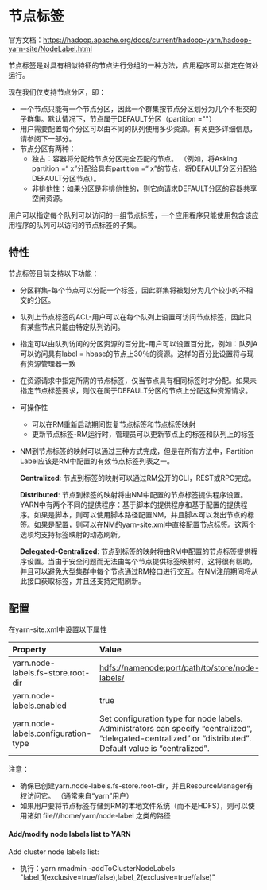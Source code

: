 # 节点标签

官方文档：https://hadoop.apache.org/docs/current/hadoop-yarn/hadoop-yarn-site/NodeLabel.html

节点标签是对具有相似特征的节点进行分组的一种方法，应用程序可以指定在何处运行。

现在我们仅支持节点分区，即：

- 一个节点只能有一个节点分区，因此一个群集按节点分区划分为几个不相交的子群集。默认情况下，节点属于DEFAULT分区（partition =""）
- 用户需要配置每个分区可以由不同的队列使用多少资源。有关更多详细信息，请参阅下一部分。
- 节点分区有两种：
  - 独占：容器将分配给节点分区完全匹配的节点。 （例如，将Asking partition =“ x”分配给具有partition =“ x”的节点，将DEFAULT分区分配给DEFAULT分区节点）。
  - 非排他性：如果分区是非排他性的，则它向请求DEFAULT分区的容器共享空闲资源。

用户可以指定每个队列可以访问的一组节点标签，一个应用程序只能使用包含该应用程序的队列可以访问的节点标签的子集。



## 特性

节点标签目前支持以下功能：

- 分区群集-每个节点可以分配一个标签，因此群集将被划分为几个较小的不相交的分区。
- 队列上节点标签的ACL-用户可以在每个队列上设置可访问节点标签，因此只有某些节点只能由特定队列访问。
- 指定可以由队列访问的分区资源的百分比-用户可以设置百分比，例如：队列A可以访问具有label = hbase的节点上30％的资源。这样的百分比设置将与现有资源管理器一致
- 在资源请求中指定所需的节点标签，仅当节点具有相同标签时才分配。如果未指定节点标签要求，则仅在属于DEFAULT分区的节点上分配这种资源请求。
- 可操作性
  - 可以在RM重新启动期间恢复节点标签和节点标签映射
  - 更新节点标签-RM运行时，管理员可以更新节点上的标签和队列上的标签

- NM到节点标签的映射可以通过三种方式完成，但是在所有方法中，Partition Label应该是RM中配置的有效节点标签列表之一。

  **Centralized**: 节点到标签的映射可以通过RM公开的CLI，REST或RPC完成。

  **Distributed**: 节点到标签的映射将由NM中配置的节点标签提供程序设置。 YARN中有两个不同的提供程序：基于脚本的提供程序和基于配置的提供程序。如果是脚本，则可以使用脚本路径配置NM，并且脚本可以发出节点的标签。如果是配置，则可以在NM的yarn-site.xml中直接配置节点标签。这两个选项均支持标签映射的动态刷新。

  **Delegated-Centralized**: 节点到标签的映射将由RM中配置的节点标签提供程序设置。当由于安全问题而无法由每个节点提供标签映射时，这将很有帮助，并且可以避免大型集群中每个节点通过RM接口进行交互。在NM注册期间将从此接口获取标签，并且还支持定期刷新。





## 配置

在yarn-site.xml中设置以下属性

| Property                            | Value                                                        |
| :---------------------------------- | :----------------------------------------------------------- |
| yarn.node-labels.fs-store.root-dir  | [hdfs://namenode:port/path/to/store/node-labels/](hdfs://namenode:port/path/to/store/node-labels/) |
| yarn.node-labels.enabled            | true                                                         |
| yarn.node-labels.configuration-type | Set configuration type for node labels. Administrators can specify “centralized”, “delegated-centralized” or “distributed”. Default value is “centralized”. |

注意：

- 确保已创建yarn.node-labels.fs-store.root-dir，并且ResourceManager有权访问它。 （通常来自“yarn”用户）
- 如果用户要将节点标签存储到RM的本地文件系统（而不是HDFS），则可以使用诸如 file///home/yarn/node-label 之类的路径

#### Add/modify node labels list to YARN

Add cluster node labels list:

- 执行：yarn rmadmin -addToClusterNodeLabels "label_1(exclusive=true/false),label_2(exclusive=true/false)"






























